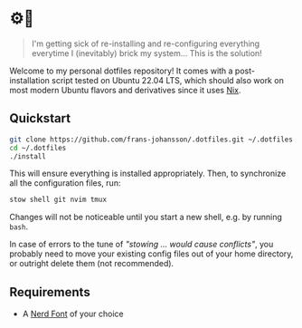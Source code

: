 # ⚙️📁
> I'm getting sick of re-installing and re-configuring everything everytime I (inevitably) brick my system...
> This is the solution!

Welcome to my personal dotfiles repository! It comes with a post-installation script tested on Ubuntu 22.04 LTS, which should also work on most modern Ubuntu flavors and derivatives since it uses [Nix](https://nixos.org/).

## Quickstart
```sh
git clone https://github.com/frans-johansson/.dotfiles.git ~/.dotfiles
cd ~/.dotfiles
./install
```

This will ensure everything is installed appropriately. Then, to synchronize all the configuration files, run:

```sh
stow shell git nvim tmux
```

Changes will not be noticeable until you start a new shell, e.g. by running `bash`.

In case of errors to the tune of *"stowing ... would cause conflicts"*, you probably need to move your existing config files out of your home directory, or outright delete them (not recommended).

## Requirements
- A [Nerd Font](https://www.nerdfonts.com/) of your choice

